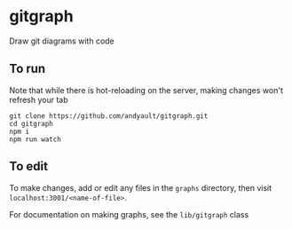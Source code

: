 # gitgraph
Draw git diagrams with code

## To run
Note that while there is hot-reloading on the server, making changes won't refresh your tab

```
git clone https://github.com/andyault/gitgraph.git
cd gitgraph
npm i
npm run watch
```

## To edit
To make changes, add or edit any files in the `graphs` directory, then visit `localhost:3001/<name-of-file>`.

For documentation on making graphs, see the `lib/gitgraph` class
